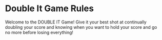 # Double It Game Rules

Welcome to the DOUBLE IT Game! Give it your best shot at continually doubling your score and knowing when you want to hold your score and go no more before losing everything!